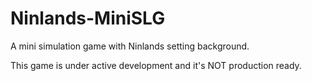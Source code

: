Ninlands-MiniSLG
================

A mini simulation game with Ninlands setting background.  
  
This game is under active development and it's NOT production ready.  